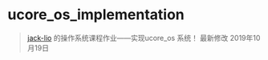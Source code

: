 # ucore_os_implementation
> [jack-lio](https://github.com/Jack-Lio) 的操作系统课程作业——实现ucore_os 系统！
> 最新修改 2019年10月19日  
